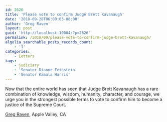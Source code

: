 ```yaml
---
id: 2626
title: 'Please vote to confirm Judge Brett Kavanaugh'
date: '2018-09-28T06:09:03-08:00'
author: 'Greg Raven'
layout: post
guid: 'http://localhost:10004/?p=2626'
permalink: /2018/09/please-vote-to-confirm-judge-brett-kavanaugh/
algolia_searchable_posts_records_count:
    - '1'
categories:
    - Letters
tags:
    - judiciary
    - 'Senator Dianne Feinstein'
    - 'Senator Kamala Harris'
---
```


Now that the entire world has seen that Judge Brett Kavanaugh has a rare combination of knowledge, wisdom, humanity, character, and courage, we urge you in the strongest possible terms to vote to confirm him to become a justice of the Supreme Court.

[Greg Raven](https://www.gregraven.org), Apple Valley, CA